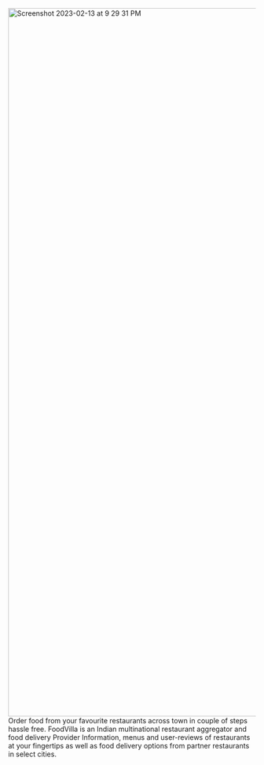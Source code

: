 <img width="1440" alt="Screenshot 2023-02-13 at 9 29 31 PM" src="https://user-images.githubusercontent.com/115614705/218508183-f142848b-de8b-4006-899d-884b1565b127.png">
Order food from your favourite restaurants across town in couple of steps hassle free.
FoodVilla is an Indian multinational restaurant aggregator and food delivery Provider 
Information, menus and user-reviews of restaurants at your fingertips  as well as food delivery options from partner restaurants in select cities.
